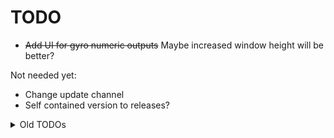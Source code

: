 # TODO

* ~~Add UI for gyro numeric outputs~~ Maybe increased window height will be better?

Not needed yet:
* Change update channel
* Self contained version to releases?

<details>
<summary>Old TODOs</summary>

* ~~Change stick coordinate clamping for JoyCon. Make initial center offset on first input?~~
* ~~Expose extra SL and SR buttons for JoyCon Joined mode. Keep using normal SL and SR for Split mode~~
* ~~Add hooks to keep track of active display monitors for Absolute Mouse~~
* ~~Figure out desired options for Absolute Mouse support~~
* ~~Add absolute mouse options for various output types (Sticks and Touchpad)~~
* ~~Add more localization ready strings~~
* Try to add some form of Action Set support. Really missing playing Mass Effect 1 and 2
* ~~Add rotation option for Touchpad Mouse Joystick~~
* ~~Experiment with XmlSerializer class for reading Profiles.xml data~~
* ~~Re-check Switch Pro and JoyCon rumble frequency interpretation~~
* ~~Attempt to add stick delta acceleration for mouse output. Kind of missing that option from my old experiments~~

</details>